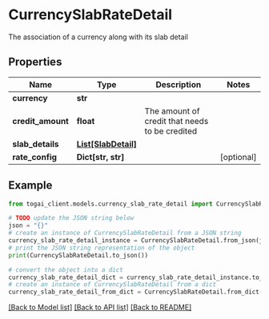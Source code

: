 # CurrencySlabRateDetail

The association of a currency along with its slab detail

## Properties

Name | Type | Description | Notes
------------ | ------------- | ------------- | -------------
**currency** | **str** |  | 
**credit_amount** | **float** | The amount of credit that needs to be credited | 
**slab_details** | [**List[SlabDetail]**](SlabDetail.md) |  | 
**rate_config** | **Dict[str, str]** |  | [optional] 

## Example

```python
from togai_client.models.currency_slab_rate_detail import CurrencySlabRateDetail

# TODO update the JSON string below
json = "{}"
# create an instance of CurrencySlabRateDetail from a JSON string
currency_slab_rate_detail_instance = CurrencySlabRateDetail.from_json(json)
# print the JSON string representation of the object
print(CurrencySlabRateDetail.to_json())

# convert the object into a dict
currency_slab_rate_detail_dict = currency_slab_rate_detail_instance.to_dict()
# create an instance of CurrencySlabRateDetail from a dict
currency_slab_rate_detail_from_dict = CurrencySlabRateDetail.from_dict(currency_slab_rate_detail_dict)
```
[[Back to Model list]](../README.md#documentation-for-models) [[Back to API list]](../README.md#documentation-for-api-endpoints) [[Back to README]](../README.md)


